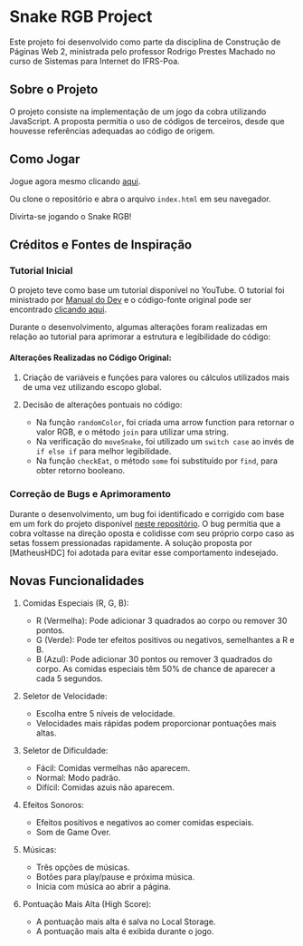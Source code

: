 # Snake RGB Project

Este projeto foi desenvolvido como parte da disciplina de Construção de Páginas Web 2, ministrada pelo professor Rodrigo Prestes Machado no curso de Sistemas para Internet do IFRS-Poa.

## Sobre o Projeto

O projeto consiste na implementação de um jogo da cobra utilizando JavaScript. A proposta permitia o uso de códigos de terceiros, desde que houvesse referências adequadas ao código de origem.

## Como Jogar

Jogue agora mesmo clicando [aqui](https://snakergb.netlify.app).

Ou clone o repositório e abra o arquivo `index.html` em seu navegador.

Divirta-se jogando o Snake RGB!

## Créditos e Fontes de Inspiração

### Tutorial Inicial

O projeto teve como base um tutorial disponível no YouTube. O tutorial foi ministrado por [Manual do Dev](https://www.youtube.com/watch?v=LyWSsZktVOg&list=PLkM1rvAuKdWe9VvJn73Wa1b9NTC9_Ex8a&index=1) e o código-fonte original pode ser encontrado [clicando aqui](https://github.com/manualdodev/snake-game).

Durante o desenvolvimento, algumas alterações foram realizadas em relação ao tutorial para aprimorar a estrutura e legibilidade do código:

#### Alterações Realizadas no Código Original:

1. Criação de variáveis e funções para valores ou cálculos utilizados mais de uma vez utilizando escopo global.

2. Decisão de alterações pontuais no código:
    - Na função `randomColor`, foi criada uma arrow function para retornar o valor RGB, e o método `join` para utilizar uma string.
    - Na verificação do `moveSnake`, foi utilizado um `switch case` ao invés de `if else if` para melhor legibilidade.
    - Na função `checkEat`, o método `some` foi substituído por `find`, para obter retorno booleano.

### Correção de Bugs e Aprimoramento

Durante o desenvolvimento, um bug foi identificado e corrigido com base em um fork do projeto disponível [neste repositório](https://github.com/MatheusHDC/snake-game). O bug permitia que a cobra voltasse na direção oposta e colidisse com seu próprio corpo caso as setas fossem pressionadas rapidamente. A solução proposta por [MatheusHDC] foi adotada para evitar esse comportamento indesejado.

## Novas Funcionalidades

1. Comidas Especiais (R, G, B):
    - R (Vermelha): Pode adicionar 3 quadrados ao corpo ou remover 30 pontos.
    - G (Verde): Pode ter efeitos positivos ou negativos, semelhantes a R e B.
    - B (Azul): Pode adicionar 30 pontos ou remover 3 quadrados do corpo.
As comidas especiais têm 50% de chance de aparecer a cada 5 segundos.

2. Seletor de Velocidade:
    - Escolha entre 5 níveis de velocidade.
    - Velocidades mais rápidas podem proporcionar pontuações mais altas.

3. Seletor de Dificuldade:
    - Fácil: Comidas vermelhas não aparecem.
    - Normal: Modo padrão.
    - Difícil: Comidas azuis não aparecem.

4. Efeitos Sonoros:
    - Efeitos positivos e negativos ao comer comidas especiais.
    - Som de Game Over.

5. Músicas:
    - Três opções de músicas.
    - Botões para play/pause e próxima música.
    - Inicia com música ao abrir a página.

6. Pontuação Mais Alta (High Score):
    - A pontuação mais alta é salva no Local Storage.
    - A pontuação mais alta é exibida durante o jogo.
